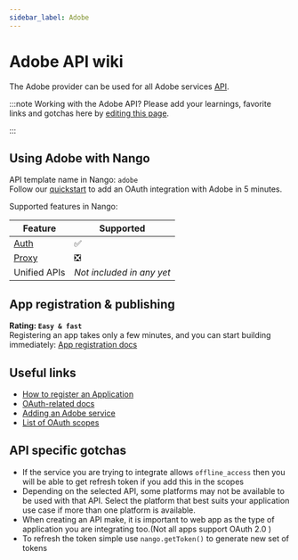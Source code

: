 ```yaml
---
sidebar_label: Adobe
---
```


# Adobe API wiki

The Adobe provider can be used for all Adobe services [API](https://developer.adobe.com/apis/).

:::note Working with the Adobe API?
Please add your learnings, favorite links and gotchas here by [editing this page](https://github.com/nangohq/nango/tree/master/docs/docs/providers/adobe.md).

:::

## Using Adobe with Nango

API template name in Nango: `adobe`  
Follow our [quickstart](../quickstart.md) to add an OAuth integration with Adobe in 5 minutes.

Supported features in Nango:

| Feature                            | Supported                 |
| ---------------------------------- | ------------------------- |
| [Auth](/nango-auth/core-concepts)  | ✅                        |
| [Proxy](/nango-unified-apis/proxy) | ❎                        |
| Unified APIs                       | _Not included in any yet_ |

## App registration & publishing

**Rating: `Easy & fast`**  
Registering an app takes only a few minutes, and you can start building immediately: [App registration docs](https://developer.adobe.com/developer-console/docs/guides/getting-started/)

## Useful links

-   [How to register an Application](https://developer.adobe.com/developer-console/docs/guides/getting-started)
-   [OAuth-related docs](https://developer.adobe.com/developer-console/docs/guides/authentication/OAuth)
-   [Adding an Adobe service](https://developer.adobe.com/developer-console/docs/guides/services/services-add-api-oauth/)
-   [List of OAuth scopes](https://developer.adobe.com/developer-console/docs/guides/authentication/OAuth/Scopes/)

## API specific gotchas

-   If the service you are trying to integrate allows `offline_access` then you will be able to get refresh token if you add this in the scopes
-   Depending on the selected API, some platforms may not be available to be used with that API. Select the platform that best suits your application use case if more than one platform is available.
-   When creating an API make, it is important to web app as the type of application you are integrating too.(Not all apps support OAuth 2.0 )
-   To refresh the token simple use `nango.getToken()` to generate new set of tokens
